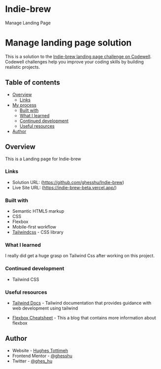 # Indie-brew
 
Manage Landing Page

# Manage landing page solution

This is a solution to the [Indie-brew landing page challenge on Codewell](https://www.codewell.io). Codewell challenges help you improve your coding skills by building realistic projects.

## Table of contents

- [Overview](#overview)
  - [Links](#links)
- [My process](#my-process)
  - [Built with](#built-with)
  - [What I learned](#what-i-learned)
  - [Continued development](#continued-development)
  - [Useful resources](#useful-resources)
- [Author](#author)


## Overview

This is a Landing page for Indie-brew

### Links

- Solution URL: (https://github.com/ghesshu/Indie-brew)
- Live Site URL: (https://indie-brew-beta.vercel.app/)


### Built with

- Semantic HTML5 markup
- CSS
- Flexbox
- Mobile-first workflow
- [Tailwindcss](https://tailwindcss.com/) - CSS library

### What I learned

I really did get a huge grasp on Tailwind Css after working on this project.

### Continued development

- Tailwind CSS

### Useful resources

- [Tailwind Docs](https://www.example.com) - Tailwind documentation that provides guidance with web development using tailwind

- [Flexbox Cheatsheet](https://flexboxsheet.com) - This a blog that contains more information about flexbox

## Author

- Website - [Hughes Tottimeh](https://github.com/ghesshu)
- Frontend Mentor - [@ghesshu](https://www.frontendmentor.io/profile/yourusername)
- Twitter - [@ghes_hu](https://www.twitter.com/ghes_hu)
